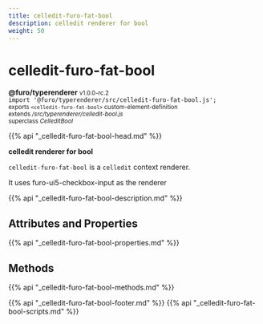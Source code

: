 ```yaml
---
title: celledit-furo-fat-bool
description: celledit renderer for bool
weight: 50
---
```


# celledit-furo-fat-bool
**@furo/typerenderer** <small>v1.0.0-rc.2</small>
<br>`import '@furo/typerenderer/src/celledit-furo-fat-bool.js';`<small>
<br>exports `<celledit-furo-fat-bool>` custom-element-definition
<br>extends */src/typerenderer/celledit-bool.js*
<br>superclass *CelleditBool*</small>

{{% api "_celledit-furo-fat-bool-head.md" %}}

**celledit renderer for bool**

`celledit-furo-fat-bool` is a `celledit` context renderer.

It uses furo-ui5-checkbox-input as the renderer

{{% api "_celledit-furo-fat-bool-description.md" %}}


## Attributes and Properties
{{% api "_celledit-furo-fat-bool-properties.md" %}}



## Methods
{{% api "_celledit-furo-fat-bool-methods.md" %}}





{{% api "_celledit-furo-fat-bool-footer.md" %}}
{{% api "_celledit-furo-fat-bool-scripts.md" %}}

